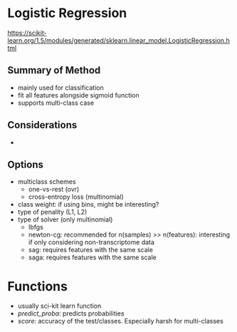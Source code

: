 # Logistic Regression
https://scikit-learn.org/1.5/modules/generated/sklearn.linear_model.LogisticRegression.html

## Summary of Method
- mainly used for classification
- fit all features alongside sigmoid function
- supports multi-class case


## Considerations
- 

## Options
- multiclass schemes
    - one-vs-rest (ovr)
    - cross-entropy loss (multinomial)
- class weight: if using bins, might be interesting?
- type of penality (L1, L2)
- type of solver (only multinomial)
    - lbfgs
    - newton-cg: recommended for n(samples) >> n(features): interesting if only considering non-transcriptome data
    - sag: requires features with the same scale
    - saga: requires features with the same scale

# Functions
- usually sci-kit learn function
- *predict_proba*: predicts probabilities
- *score*: accuracy of the test/classes. Especially harsh for multi-classes 
